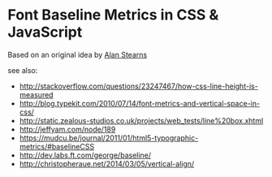 # Font Baseline Metrics in CSS & JavaScript


Based on an original idea by [Alan Stearns](http://blogs.adobe.com/webplatform/2014/08/13/one-weird-trick-to-baseline-align-text/)

see also:

- http://stackoverflow.com/questions/23247467/how-css-line-height-is-measured
- http://blog.typekit.com/2010/07/14/font-metrics-and-vertical-space-in-css/
- http://static.zealous-studios.co.uk/projects/web_tests/line%20box.xhtml
- http://jeffyam.com/node/189
- https://mudcu.be/journal/2011/01/html5-typographic-metrics/#baselineCSS
- http://dev.labs.ft.com/george/baseline/
- http://christopheraue.net/2014/03/05/vertical-align/